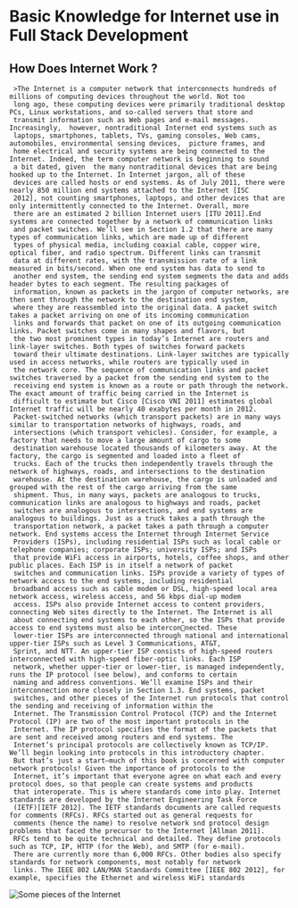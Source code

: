 # Basic Knowledge for Internet use in Full Stack Development
## How Does Internet Work ?
     >The Internet is a computer network that interconnects hundreds of millions of computing devices throughout the world. Not too 
     long ago, these computing devices were primarily traditional desktop PCs, Linux workstations, and so-called servers that store and
     transmit information such as Web pages and e-mail messages. Increasingly,  however, nontraditional Internet end systems such as 
     laptops, smartphones, tablets, TVs, gaming consoles, Web cams, automobiles, environmental sensing devices,  picture frames, and 
     home electrical and security systems are being connected to the Internet. Indeed, the term computer network is beginning to sound 
     a bit dated, given  the many nontraditional devices that are being hooked up to the Internet. In Internet jargon, all of these 
     devices are called hosts or end systems. As of July 2011, there were nearly 850 million end systems attached to the Internet [ISC 
     2012], not counting smartphones, laptops, and other devices that are only intermittently connected to the Internet. Overall, more 
     there are an estimated 2 billion Internet users [ITU 2011].End systems are connected together by a network of communication links 
     and packet switches. We’ll see in Section 1.2 that there are many types of communication links, which are made up of different 
     types of physical media, including coaxial cable, copper wire, optical fiber, and radio spectrum. Different links can transmit 
     data at different rates, with the transmission rate of a link measured in bits/second. When one end system has data to send to 
     another end system, the sending end system segments the data and adds header bytes to each segment. The resulting packages of 
     information, known as packets in the jargon of computer networks, are then sent through the network to the destination end system, 
     where they are reassembled into the original data. A packet switch takes a packet arriving on one of its incoming communication 
     links and forwards that packet on one of its outgoing communication links. Packet switches come in many shapes and flavors, but 
     the two most prominent types in today’s Internet are routers and link-layer switches. Both types of switches forward packets 
     toward their ultimate destinations. Link-layer switches are typically used in access networks, while routers are typically used in 
     the network core. The sequence of communication links and packet switches traversed by a packet from the sending end system to the 
     receiving end system is known as a route or path through the network. The exact amount of traffic being carried in the Internet is 
     difficult to estimate but Cisco [Cisco VNI 2011] estimates global Internet traffic will be nearly 40 exabytes per month in 2012. 
     Packet-switched networks (which transport packets) are in many ways similar to transportation networks of highways, roads, and 
     intersections (which transport vehicles). Consider, for example, a factory that needs to move a large amount of cargo to some 
     destination warehouse located thousands of kilometers away. At the factory, the cargo is segmented and loaded into a fleet of 
     trucks. Each of the trucks then independently travels through the network of highways, roads, and intersections to the destination 
     warehouse. At the destination warehouse, the cargo is unloaded and grouped with the rest of the cargo arriving from the same 
     shipment. Thus, in many ways, packets are analogous to trucks, communication links are analogous to highways and roads, packet 
     switches are analogous to intersections, and end systems are analogous to buildings. Just as a truck takes a path through the 
     transportation network, a packet takes a path through a computer network. End systems access the Internet through Internet Service 
     Providers (ISPs), including residential ISPs such as local cable or telephone companies; corporate ISPs; university ISPs; and ISPs 
     that provide WiFi access in airports, hotels, coffee shops, and other public places. Each ISP is in itself a network of packet 
     switches and communication links. ISPs provide a variety of types of network access to the end systems, including residential 
     broadband access such as cable modem or DSL, high-speed local area network access, wireless access, and 56 kbps dial-up modem 
     access. ISPs also provide Internet access to content providers, connecting Web sites directly to the Internet. The Internet is all 
     about connecting end systems to each other, so the ISPs that provide access to end systems must also be interconnected. These 
     lower-tier ISPs are interconnected through national and international upper-tier ISPs such as Level 3 Communications, AT&T, 
     Sprint, and NTT. An upper-tier ISP consists of high-speed routers interconnected with high-speed fiber-optic links. Each ISP 
     network, whether upper-tier or lower-tier, is managed independently, runs the IP protocol (see below), and conforms to certain 
     naming and address conventions. We’ll examine ISPs and their interconnection more closely in Section 1.3. End systems, packet 
     switches, and other pieces of the Internet run protocols that control the sending and receiving of information within the 
     Internet. The Transmission Control Protocol (TCP) and the Internet Protocol (IP) are two of the most important protocols in the 
     Internet. The IP protocol specifies the format of the packets that are sent and received among routers and end systems. The 
     Internet’s principal protocols are collectively known as TCP/IP. We’ll begin looking into protocols in this introductory chapter. 
     But that’s just a start—much of this book is concerned with computer network protocols! Given the importance of protocols to the 
     Internet, it’s important that everyone agree on what each and every protocol does, so that people can create systems and products 
     that interoperate. This is where standards come into play. Internet standards are developed by the Internet Engineering Task Force 
     (IETF)[IETF 2012]. The IETF standards documents are called requests for comments (RFCs). RFCs started out as general requests for 
     comments (hence the name) to resolve network snd protocol design problems that faced the precursor to the Internet [Allman 2011]. 
     RFCs tend to be quite technical and detailed. They define protocols such as TCP, IP, HTTP (for the Web), and SMTP (for e-mail). 
     There are currently more than 6,000 RFCs. Other bodies also specify standards for network components, most notably for network 
     links. The IEEE 802 LAN/MAN Standards Committee [IEEE 802 2012], for example, specifies the Ethernet and wireless WiFi standards
![Some pieces of the Internet](https://github.com/nazeerahmedofficial/Full_Stack_Development/blob/main/Internet/How_interent_work.PNG) 
    